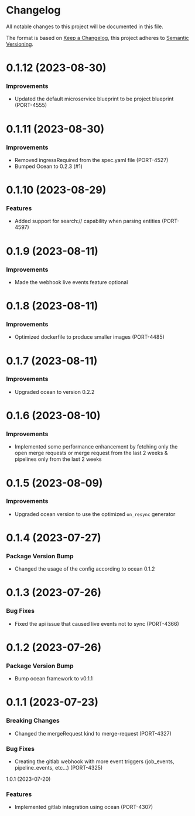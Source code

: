 # Changelog

All notable changes to this project will be documented in this file.

The format is based on [Keep a Changelog](https://keepachangelog.com/en/1.0.0/),
this project adheres to [Semantic Versioning](https://semver.org/spec/v2.0.0.html).

<!-- towncrier release notes start -->

0.1.12 (2023-08-30)
===================

### Improvements

- Updated the default microservice blueprint to be project blueprint (PORT-4555)


0.1.11 (2023-08-30)
===================

### Improvements

- Removed ingressRequired from the spec.yaml file (PORT-4527)
- Bumped Ocean to 0.2.3 (#1)


0.1.10 (2023-08-29)
===================

### Features

- Added support for search:// capability when parsing entities (PORT-4597)


0.1.9 (2023-08-11)
==================

### Improvements

- Made the webhook live events feature optional


0.1.8 (2023-08-11)
==================

### Improvements

- Optimized dockerfile to produce smaller images (PORT-4485)


0.1.7 (2023-08-11)
==================

### Improvements

- Upgraded ocean to version 0.2.2


0.1.6 (2023-08-10)
==================

### Improvements

- Implemented some performance enhancement by fetching only the open merge requests or merge request from the last 2 weeks & pipelines only from the last 2 weeks


0.1.5 (2023-08-09)
==================

### Improvements

- Upgraded ocean version to use the optimized `on_resync` generator


0.1.4 (2023-07-27)
==================

### Package Version Bump

- Changed the usage of the config according to ocean 0.1.2


0.1.3 (2023-07-26)
==================

### Bug Fixes

- Fixed the api issue that caused live events not to sync (PORT-4366)


0.1.2 (2023-07-26)
==================

### Package Version Bump

- Bump ocean framework to v0.1.1


0.1.1 (2023-07-23)
==================

### Breaking Changes

- Changed the mergeRequest kind to merge-request (PORT-4327)

### Bug Fixes

- Creating the gitlab webhook with more event triggers (job_events, pipeline_events, etc...) (PORT-4325)


1.0.1 (2023-07-20)

### Features

- Implemented gitlab integration using ocean (PORT-4307)
